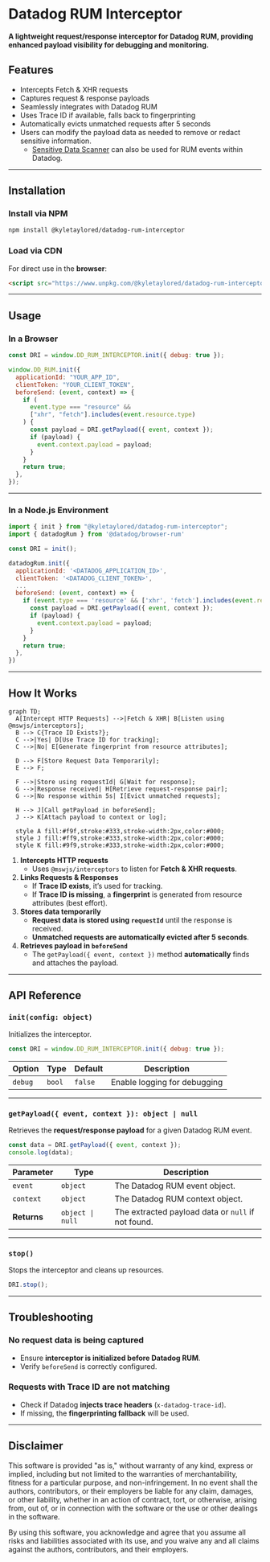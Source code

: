 # **Datadog RUM Interceptor**

**A lightweight request/response interceptor for Datadog RUM, providing enhanced payload visibility for debugging and monitoring.**

## **Features**

- Intercepts Fetch & XHR requests
- Captures request & response payloads
- Seamlessly integrates with Datadog RUM
- Uses Trace ID if available, falls back to fingerprinting
- Automatically evicts unmatched requests after 5 seconds
- Users can modify the payload data as needed to remove or redact sensitive information.
  - [Sensitive Data Scanner](https://docs.datadoghq.com/sensitive_data_scanner/) can also be used for RUM events within Datadog.

---

## **Installation**

### **Install via NPM**

```bash
npm install @kyletaylored/datadog-rum-interceptor
```

### **Load via CDN**

For direct use in the **browser**:

```html
<script src="https://www.unpkg.com/@kyletaylored/datadog-rum-interceptor@latest/umd/main.js"></script>
```

---

## **Usage**

### **In a Browser**

```javascript
const DRI = window.DD_RUM_INTERCEPTOR.init({ debug: true });

window.DD_RUM.init({
  applicationId: "YOUR_APP_ID",
  clientToken: "YOUR_CLIENT_TOKEN",
  beforeSend: (event, context) => {
    if (
      event.type === "resource" &&
      ["xhr", "fetch"].includes(event.resource.type)
    ) {
      const payload = DRI.getPayload({ event, context });
      if (payload) {
        event.context.payload = payload;
      }
    }
    return true;
  },
});
```

---

### **In a Node.js Environment**

```javascript
import { init } from "@kyletaylored/datadog-rum-interceptor";
import { datadogRum } from '@datadog/browser-rum'

const DRI = init();

datadogRum.init({
  applicationId: '<DATADOG_APPLICATION_ID>',
  clientToken: '<DATADOG_CLIENT_TOKEN>',
  ...
  beforeSend: (event, context) => {
    if (event.type === 'resource' && ['xhr', 'fetch'].includes(event.resource.type)) {
      const payload = DRI.getPayload({ event, context });
      if (payload) {
        event.context.payload = payload;
      }
    }
    return true;
  },
})

```

---

## **How It Works**

```mermaid
graph TD;
  A[Intercept HTTP Requests] -->|Fetch & XHR| B[Listen using @mswjs/interceptors];
  B --> C{Trace ID Exists?};
  C -->|Yes| D[Use Trace ID for tracking];
  C -->|No| E[Generate fingerprint from resource attributes];

  D --> F[Store Request Data Temporarily];
  E --> F;

  F -->|Store using requestId| G[Wait for response];
  G -->|Response received| H[Retrieve request-response pair];
  G -->|No response within 5s| I[Evict unmatched requests];

  H --> J[Call getPayload in beforeSend];
  J --> K[Attach payload to context or log];

  style A fill:#f9f,stroke:#333,stroke-width:2px,color:#000;
  style J fill:#ff9,stroke:#333,stroke-width:2px,color:#000;
  style K fill:#9f9,stroke:#333,stroke-width:2px,color:#000;

```

1. **Intercepts HTTP requests**
   - Uses `@mswjs/interceptors` to listen for **Fetch & XHR requests**.
2. **Links Requests & Responses**
   - If **Trace ID exists**, it’s used for tracking.
   - If **Trace ID is missing**, a **fingerprint** is generated from resource attributes (best effort).
3. **Stores data temporarily**
   - **Request data is stored using `requestId`** until the response is received.
   - **Unmatched requests are automatically evicted after 5 seconds**.
4. **Retrieves payload in `beforeSend`**
   - The `getPayload({ event, context })` method **automatically** finds and attaches the payload.

---

## **API Reference**

### **`init(config: object)`**

Initializes the interceptor.

```javascript
const DRI = window.DD_RUM_INTERCEPTOR.init({ debug: true });
```

| Option  | Type   | Default | Description                  |
| ------- | ------ | ------- | ---------------------------- |
| `debug` | `bool` | `false` | Enable logging for debugging |

---

### **`getPayload({ event, context }): object | null`**

Retrieves the **request/response payload** for a given Datadog RUM event.

```javascript
const data = DRI.getPayload({ event, context });
console.log(data);
```

| Parameter   | Type             | Description                                        |
| ----------- | ---------------- | -------------------------------------------------- |
| `event`     | `object`         | The Datadog RUM event object.                      |
| `context`   | `object`         | The Datadog RUM context object.                    |
| **Returns** | `object \| null` | The extracted payload data or `null` if not found. |

---

### **`stop()`**

Stops the interceptor and cleans up resources.

```javascript
DRI.stop();
```

---

## **Troubleshooting**

### **No request data is being captured**

- Ensure **interceptor is initialized before Datadog RUM**.
- Verify `beforeSend` is correctly configured.

### **Requests with Trace ID are not matching**

- Check if Datadog **injects trace headers** (`x-datadog-trace-id`).
- If missing, the **fingerprinting fallback** will be used.

---

## **Disclaimer**

This software is provided "as is," without warranty of any kind, express or implied, including but not limited to the warranties of merchantability, fitness for a particular purpose, and non-infringement. In no event shall the authors, contributors, or their employers be liable for any claim, damages, or other liability, whether in an action of contract, tort, or otherwise, arising from, out of, or in connection with the software or the use or other dealings in the software.

By using this software, you acknowledge and agree that you assume all risks and liabilities associated with its use, and you waive any and all claims against the authors, contributors, and their employers.
